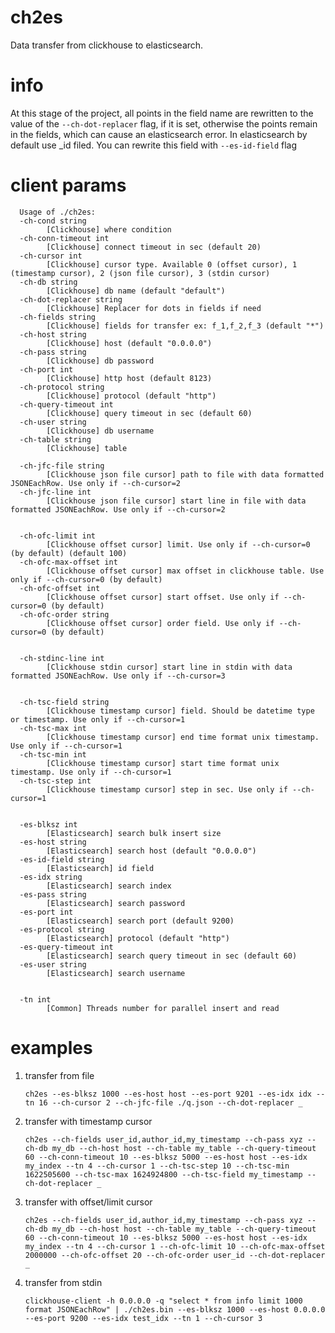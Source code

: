 # ch2es

Data transfer from clickhouse to elasticsearch.

# info

At this stage of the project, all points in the field name are rewritten to the value of the `--ch-dot-replacer` flag,
 if it is set, otherwise the points remain in the fields, which can cause an elasticsearch error. 
In elasticsearch by default use _id filed. You can rewrite this field with `--es-id-field` flag

# client params
```
  Usage of ./ch2es:
  -ch-cond string
        [Clickhouse] where condition
  -ch-conn-timeout int
        [Clickhouse] connect timeout in sec (default 20)
  -ch-cursor int
        [Clickhouse] cursor type. Available 0 (offset cursor), 1 (timestamp cursor), 2 (json file cursor), 3 (stdin cursor)
  -ch-db string
        [Clickhouse] db name (default "default")
  -ch-dot-replacer string
        [Clickhouse] Replacer for dots in fields if need
  -ch-fields string
        [Clickhouse] fields for transfer ex: f_1,f_2,f_3 (default "*")
  -ch-host string
        [Clickhouse] host (default "0.0.0.0")
  -ch-pass string
        [Clickhouse] db password
  -ch-port int
        [Clickhouse] http host (default 8123)
  -ch-protocol string
        [Clickhouse] protocol (default "http")
  -ch-query-timeout int
        [Clickhouse] query timeout in sec (default 60)              
  -ch-user string
        [Clickhouse] db username
  -ch-table string
        [Clickhouse] table        
        
  -ch-jfc-file string
        [Clickhouse json file cursor] path to file with data formatted JSONEachRow. Use only if --ch-cursor=2
  -ch-jfc-line int
        [Clickhouse json file cursor] start line in file with data formatted JSONEachRow. Use only if --ch-cursor=2
        
        
  -ch-ofc-limit int
        [Clickhouse offset cursor] limit. Use only if --ch-cursor=0 (by default) (default 100)
  -ch-ofc-max-offset int
        [Clickhouse offset cursor] max offset in clickhouse table. Use only if --ch-cursor=0 (by default)
  -ch-ofc-offset int
        [Clickhouse offset cursor] start offset. Use only if --ch-cursor=0 (by default)
  -ch-ofc-order string
        [Clickhouse offset cursor] order field. Use only if --ch-cursor=0 (by default)


  -ch-stdinc-line int
        [Clickhouse stdin cursor] start line in stdin with data formatted JSONEachRow. Use only if --ch-cursor=3
        
        
  -ch-tsc-field string
        [Clickhouse timestamp cursor] field. Should be datetime type or timestamp. Use only if --ch-cursor=1
  -ch-tsc-max int
        [Clickhouse timestamp cursor] end time format unix timestamp. Use only if --ch-cursor=1
  -ch-tsc-min int
        [Clickhouse timestamp cursor] start time format unix timestamp. Use only if --ch-cursor=1
  -ch-tsc-step int
        [Clickhouse timestamp cursor] step in sec. Use only if --ch-cursor=1
        
        
  -es-blksz int
        [Elasticsearch] search bulk insert size
  -es-host string
        [Elasticsearch] search host (default "0.0.0.0")
  -es-id-field string
        [Elasticsearch] id field
  -es-idx string
        [Elasticsearch] search index
  -es-pass string
        [Elasticsearch] search password
  -es-port int
        [Elasticsearch] search port (default 9200)
  -es-protocol string
        [Elasticsearch] protocol (default "http")
  -es-query-timeout int
        [Elasticsearch] search query timeout in sec (default 60)
  -es-user string
        [Elasticsearch] search username
        
        
  -tn int
        [Common] Threads number for parallel insert and read

```

# examples 

 1. transfer from file
 
    `ch2es --es-blksz 1000 --es-host host --es-port 9201 --es-idx idx --tn 16 --ch-cursor 2 --ch-jfc-file ./q.json --ch-dot-replacer _`
    
 2. transfer with timestamp cursor
 
    `ch2es --ch-fields user_id,author_id,my_timestamp --ch-pass xyz --ch-db my_db --ch-host host --ch-table my_table --ch-query-timeout 60 --ch-conn-timeout 10 --es-blksz 5000 --es-host host --es-idx my_index --tn 4 --ch-cursor 1 --ch-tsc-step 10 --ch-tsc-min 1622505600 --ch-tsc-max 1624924800 --ch-tsc-field my_timestamp --ch-dot-replacer _`
     
 3. transfer with offset/limit cursor
 
    `ch2es --ch-fields user_id,author_id,my_timestamp --ch-pass xyz --ch-db my_db --ch-host host --ch-table my_table --ch-query-timeout 60 --ch-conn-timeout 10 --es-blksz 5000 --es-host host --es-idx my_index --tn 4 --ch-cursor 1 --ch-ofc-limit 10 --ch-ofc-max-offset 2000000 --ch-ofc-offset 20 --ch-ofc-order user_id --ch-dot-replacer _`
 
 4. transfer from stdin

    `clickhouse-client -h 0.0.0.0 -q "select * from info limit 1000 format JSONEachRow" | ./ch2es.bin --es-blksz 1000 --es-host 0.0.0.0 --es-port 9200 --es-idx test_idx --tn 1 --ch-cursor 3`
